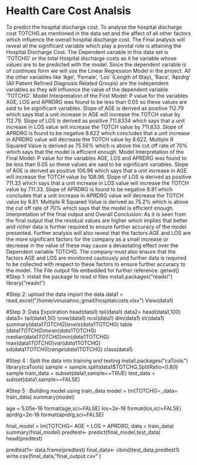 # Health Care Cost Analsis
To predict the hospital discharge cost. To analyze the hospital discharge cost TOTCHG as mentioned in the data set and the affect of all other factors which influence the overall hospital discharge cost. The Final analysis will reveal all the significant variable which play a pivotal role is attaining the Hospital Discharge Cost. The Dependent variable in this data set is ‘TOTCHG’ or the total Hospital discharge costs as it he variable whose values are to be predicted with the model. Since the dependent variable is of continues form we will use the Linear Regression Model in the project. All the other variables like ‘Age’, ‘Female’, ‘Los’ (Length of Stay), ‘Race’, ‘Aprdrg’ (All Patient Refined Diagnosis Related Groups) are the independent variables as they will influence the value of the dependent variable ‘TOTCHG’.
Model Interpretation of the First Model: P value for the variables AGE, LOS and APRDRG was found to be less than 0.05 so these values are said to be significant variables. Slope of AGE is derived as positive 112.79 which says that a unit increase in AGE will increase the TOTCH value by 112.79. Slope of LOS is derived as positive 711.8334 which says that a unit increase in LOS value will increase the TOTCH value by 711.833. Slope of APRDRG is found to be negative 8.622 which concludes that a unit increase in APRDRG value will decrease the TOTCH value by 8.622. Multiple R Squared Value is derived as 75.56% which is above the cut off rate of 70% which says that the model is efficient enough.
Model Interpretation of the Final Model: P value for the variables AGE, LOS and APRDRG was found to be less than 0.05 so these values are said to be significant variables. Slope of AGE is derived as positive 106.96 which says that a unit increase in AGE will increase the TOTCH value by 106.96. Slope of LOS is derived as positive 711.33 which says that a unit increase in LOS value will increase the TOTCH value by 711.33. Slope of APRDRG is found to be negative 8.81 which concludes that a unit increase in APRDRG value will decrease the TOTCH value by 8.81. Multiple R Squared Value is derived as 75.2% which is above the cut off rate of 70% which says that the model is efficient enough.
Interpretation of the final output and Overall Conclusion: As it is seen from the final output that the residual values are higher which implies that better and richer data is further required to ensure further accuracy of the model presented. Further analysis will also reveal that the factors AGE and LOS are the more significant factors for the company as a small increase or decrease in the value of these may cause a devastating effect over the Dependent variable TOTCHG. The company must also ensure that the factors AGE and LOS are monitored cautiously and further data is required to be collected with respect to these factors to ensure further accuracy to the model. The File output file embedded for further reference.
getwd()
#Step 1: install the package to read xl files
install.packages("readxl")
library("readxl")

#Step 2: upload the data import the data
data1 = read_excel("/home/vinusahoo_gmail/hospitalcosts.xlsx")
View(data1)

#Step 3: Data Expolration
head(data1)
tail(data1)
data2= head(data1,100)
data3= tail(data1,50)
nrow(data1)
ncol(data1)
dim(data1)
str(data1)
summary(data1$TOTCHG)
levels (data1$TOTCHG)
table (data1$TOTCHG)
mean(data1$TOTCHG)
median(data1$TOTCHG)
min(data1$TOTCHG)
max(data1$TOTCHG)
var(data1$TOTCHG)
sd(data1$TOTCHG)
range(data1$TOTCHG)
class(data1)

#Step 4 : Split the data into training and testing
install.packages("caTools")
library(caTools)
sample = sample.split(data1$TOTCHG,SplitRatio=0.80)
sample
train_data = subset(data1,sample==TRUE) 
test_data = subset(data1,sample==FALSE)

#Step 5 : Building model using train_data
model = lm(TOTCHG~.,data= train_data)
summary(model)

age = 5.05e-16
format(age,sci=FALSE)
los=2e-16
format(los,sci=FALSE)
aprdrg=2e-16
format(aprdrg,sci=FALSE)

final_model = lm(TOTCHG~ AGE + LOS + APRDRG, data = train_data)
summary(final_model)
predtest<- predict(final_model,test_data)
head(predtest)

predtest1<- data.frame(predtest)
final_data<- cbind(test_data,predtest1)
write.csv(final_data,"final_output.csv" )
